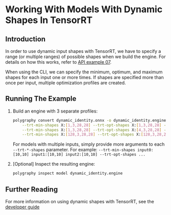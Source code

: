 # Working With Models With Dynamic Shapes In TensorRT

## Introduction

In order to use dynamic input shapes with TensorRT, we have to specify a range
(or multiple ranges) of possible shapes when we build the engine.
For details on how this works, refer to
[API example 07](../../../api/07_tensorrt_and_dynamic_shapes/).

When using the CLI, we can specify the minimum, optimum, and maximum
shapes for each input one or more times. If shapes are specified more than
once per input, multiple optimization profiles are created.

## Running The Example

1. Build an engine with 3 separate profiles:
    ```bash
    polygraphy convert dynamic_identity.onnx -o dynamic_identity.engine \
        --trt-min-shapes X:[1,3,28,28] --trt-opt-shapes X:[1,3,28,28] --trt-max-shapes X:[1,3,28,28] \
        --trt-min-shapes X:[1,3,28,28] --trt-opt-shapes X:[4,3,28,28] --trt-max-shapes X:[32,3,28,28] \
        --trt-min-shapes X:[128,3,28,28] --trt-opt-shapes X:[128,3,28,28] --trt-max-shapes X:[128,3,28,28]
    ```

    For models with multiple inputs, simply provide more arguments to each `--trt-*-shapes` parameter.
    For example: `--trt-min-shapes input0:[10,10] input1:[10,10] input2:[10,10] --trt-opt-shapes ...`


2. [Optional] Inspect the resulting engine:
    ```bash
    polygraphy inspect model dynamic_identity.engine
    ```


## Further Reading

For more information on using dynamic shapes with TensorRT, see the
[developer guide](https://docs.nvidia.com/deeplearning/tensorrt/developer-guide/index.html#work_dynamic_shapes)
